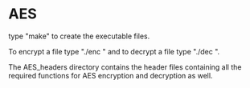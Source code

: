 # AES
type "make" to create the executable files.

To encrypt a file type "./enc <filename>" and to decrypt a file type "./dec <filename>".
  
The AES_headers directory contains the header files containing all the required functions for AES encryption and decryption as well.
